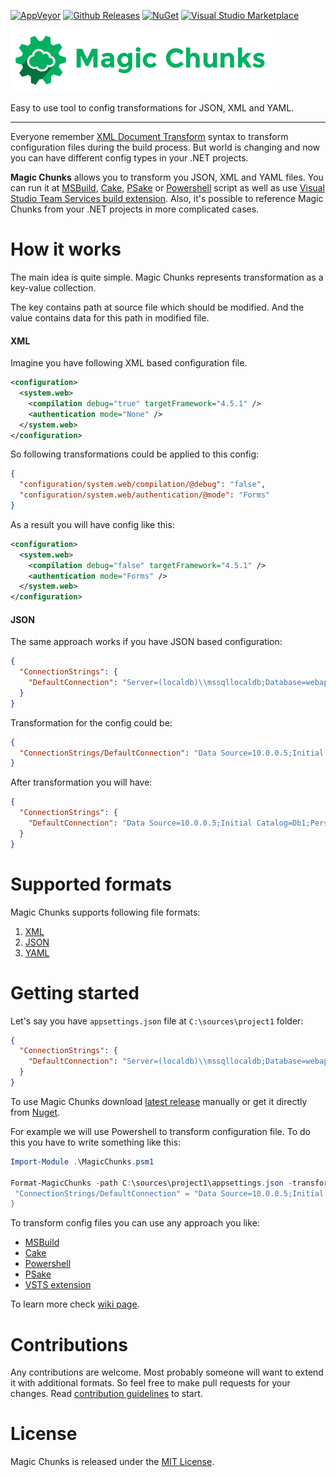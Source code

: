 [![AppVeyor](https://img.shields.io/appveyor/ci/sergeyzwezdin/magic-chunks/master.svg?maxAge=2592000)](https://ci.appveyor.com/project/sergeyzwezdin/magic-chunks) [![Github Releases](https://img.shields.io/github/downloads/sergeyzwezdin/magic-chunks/total.svg?maxAge=2592000)](https://github.com/sergeyzwezdin/magic-chunks/releases) [![NuGet](https://img.shields.io/nuget/v/MagicChunks.svg?maxAge=2592000)](https://www.nuget.org/packages/MagicChunks/) [![Visual Studio Marketplace](https://img.shields.io/badge/VS%20Marketplace-1.1.0-yellowgreen.svg)](https://marketplace.visualstudio.com/items?itemName=sergeyzwezdin.magic-chunks)

![Magic Chunks](assets/title.png)

Easy to use tool to config transformations for JSON, XML and YAML.

---

Everyone remember [XML Document Transform](https://msdn.microsoft.com/en-us/library/dd465326.aspx) syntax to transform configuration files during the build process. But world is changing and now you can have different config types in your .NET projects.

**Magic Chunks** allows you to transform you JSON, XML and YAML files. You can run it at [MSBuild](https://github.com/sergeyzwezdin/magic-chunks/wiki/MSBuild), [Cake](https://github.com/sergeyzwezdin/magic-chunks/wiki/Cake), [PSake](https://github.com/sergeyzwezdin/magic-chunks/wiki/PSake) or [Powershell](https://github.com/sergeyzwezdin/magic-chunks/wiki/Powershell) script as well as use [Visual Studio Team Services build extension](https://github.com/sergeyzwezdin/magic-chunks/wiki/Visual-Studio-Team-System-extension). Also, it's possible to reference Magic Chunks from your .NET projects in more complicated cases.

# How it works

The main idea is quite simple. Magic Chunks represents transformation as a key-value collection.

The key contains path at source file which should be modified. And the value contains data for this path in modified file.

#### XML

Imagine you have following XML based configuration file.

```xml
<configuration>
  <system.web>
    <compilation debug="true" targetFramework="4.5.1" />
    <authentication mode="None" />
  </system.web>
</configuration>
```

So following transformations could be applied to this config:

```json
{
  "configuration/system.web/compilation/@debug": "false",
  "configuration/system.web/authentication/@mode": "Forms"
}
```

As a result you will have config like this:

```xml
<configuration>
  <system.web>
    <compilation debug="false" targetFramework="4.5.1" />
    <authentication mode="Forms" />
  </system.web>
</configuration>
```

#### JSON

The same approach works if you have JSON based configuration:

```json
{
  "ConnectionStrings": {
    "DefaultConnection": "Server=(localdb)\\mssqllocaldb;Database=webapp"
  }
}
```

Transformation for the config could be:

```json
{
  "ConnectionStrings/DefaultConnection": "Data Source=10.0.0.5;Initial Catalog=Db1;Persist Security Info=True"
}
```

After transformation you will have:

```json
{
  "ConnectionStrings": {
    "DefaultConnection": "Data Source=10.0.0.5;Initial Catalog=Db1;Persist Security Info=True"
  }
}
```

# Supported formats

Magic Chunks supports following file formats:

1. [XML](https://github.com/sergeyzwezdin/magic-chunks/wiki/XML)
2. [JSON](https://github.com/sergeyzwezdin/magic-chunks/wiki/JSON)
3. [YAML](https://github.com/sergeyzwezdin/magic-chunks/wiki/YAML)

# Getting started

Let's say you have `appsettings.json` file at `C:\sources\project1` folder:

```json
{
  "ConnectionStrings": {
    "DefaultConnection": "Server=(localdb)\\mssqllocaldb;Database=webapp"
  }
}
```

To use Magic Chunks download [latest release](https://github.com/sergeyzwezdin/magic-chunks/releases) manually or get it directly from [Nuget](http://nuget.org).

For example we will use Powershell to transform configuration file. To do this you have to write something like this: 

```powershell
Import-Module .\MagicChunks.psm1

Format-MagicChunks -path C:\sources\project1\appsettings.json -transformations @{
 "ConnectionStrings/DefaultConnection" = "Data Source=10.0.0.5;Initial Catalog=Db1;Persist Security Info=True"
}
```

To transform config files you can use any approach you like:

 - [MSBuild](https://github.com/sergeyzwezdin/magic-chunks/wiki/MSBuild)
 - [Cake](https://github.com/sergeyzwezdin/magic-chunks/wiki/Cake)
 - [Powershell](https://github.com/sergeyzwezdin/magic-chunks/wiki/Powershell)
 - [PSake](https://github.com/sergeyzwezdin/magic-chunks/wiki/PSake)
 - [VSTS extension](https://github.com/sergeyzwezdin/magic-chunks/wiki/Visual-Studio-Team-System-extension)

To learn more check [wiki page](https://github.com/sergeyzwezdin/magic-chunks/wiki).

# Contributions

Any contributions are welcome. Most probably someone will want to extend it with additional formats. So feel free to make pull requests for your changes. Read [contribution guidelines](https://github.com/sergeyzwezdin/magic-chunks/wiki/Contribution-guidelines) to start.

# License

Magic Chunks is released under the [MIT License](https://github.com/sergeyzwezdin/magic-chunks/blob/master/LICENSE).
